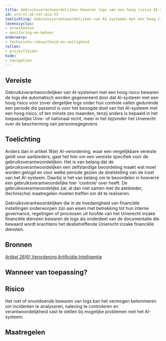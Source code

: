 ```yaml
---
title: Gebruiksverantwoordelijken bewaren logs van een hoog risico AI-systeem die automatisch worden gegenereerd
id: urn:nl:ak:ver:aia-23
toelichting: Gebruiksverantwoordelijken van AI-systemen met een hoog risico bewaren de logs die automatisch worden gegenereerd door dat AI-systeem met een hoog risico voor zover dergelijke logs onder hun controle vallen gedurende een periode die passend is voor het beoogde doel van het AI-systeem met een hoog risico, of ten minste zes maanden, tenzij anders is bepaald in het toepasselijke Unie- of nationaal recht, meer in het bijzonder het Unierecht over de bescherming van persoonsgegevens
levenscyclus:
- ontwikkelen
- monitoring-en-beheer
onderwerp:
- technische-robuustheid-en-veiligheid
rollen:
- projectleider
hide:
- navigation
---
```


<!-- tags -->
## Vereiste

Gebruiksverantwoordelijken van AI-systemen met een hoog risico bewaren de logs die automatisch worden gegenereerd door dat AI-systeem met een hoog risico voor zover dergelijke logs onder hun controle vallen gedurende een periode die passend is voor het beoogde doel van het AI-systeem met een hoog risico, of ten minste zes maanden, tenzij anders is bepaald in het toepasselijke Unie- of nationaal recht, meer in het bijzonder het Unierecht over de bescherming van persoonsgegevens

## Toelichting

Anders dan in artikel 16(e) AI-verordening, waar een vergelijkbare vereiste geldt voor aanbieders, gaat het hier om een vereiste specifiek voor de gebruiksverantwoordelijken.
Het is van belang dat de gebruiksverantwoordelijken een zelfstandige beoordeling maakt wat moet worden gelogd en voor welke periode gezien de doelstelling van de inzet van het AI-systeem.
Daarbij is het van belang om te beoordelen in hoeverre een gebruiksverantwoordelijke hier 'controle' over heeft.
De gebruiksverantwoordelijke zal, al dan niet samen met de aanbieder, (technische) maatregelen moeten treffen om dit te realiseren.


Gebruiksverantwoordelijken die in de hoedanigheid van financiële instellingen onderworpen zijn aan eisen met betrekking tot hun interne governance, regelingen of processen uit hoofde van het Unierecht inzake financiële diensten bewaren de logs als onderdeel van de documentatie die bewaard wordt krachtens het desbetreffende Unierecht inzake financiële diensten.

## Bronnen

[Artikel 26(6) Verordening Artificiële Intelligentie](https://eur-lex.europa.eu/legal-content/NL/TXT/HTML/?uri=OJ:L_202401689#d1e4350-1-1)

## Wanneer van toepassing?


## Risico

Het niet of onvoldoende bewaren van logs kan het vermogen belemmeren om incidenten te analyseren, naleving te controleren en verantwoordelijkheid vast te stellen bij mogelijke problemen met het AI-systeem.

## Maatregelen

<!-- list_maatregelen vereiste/aia-25-gebruiksverantwoordelijken-bewaren-logs no-search no-onderwerp no-rol no-levenscyclus -->
